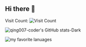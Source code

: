 ## Hi there 👋

<!--
**qing007-coder/qing007-coder** is a ✨ _special_ ✨ repository because its `README.md` (this file) appears on your GitHub profile.

Here are some ideas to get you started:

- 🔭 I’m currently working on ...
- 🌱 I’m currently learning ...
- 👯 I’m looking to collaborate on ...
- 🤔 I’m looking for help with ...
- 💬 Ask me about ...
- 📫 How to reach me: ...
- 😄 Pronouns: ...
- ⚡ Fun fact: ...
-->

Visit Count: ![Visit Count](https://profile-counter.glitch.me/qing007-coder/count.svg)

![qing007-coder's GitHub stats-Dark](https://github-readme-stats.vercel.app/api?username=qing007-coder&show_icons=true&theme=radical)

![my favorite lanuages](https://github-readme-stats.vercel.app/api/top-langs/?username=qing007-coder&layout=donut&hide_border=true&langs_count=50)
